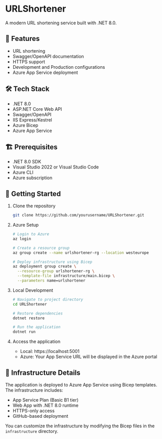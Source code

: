 # URLShortener

A modern URL shortening service built with .NET 8.0.

## 🚀 Features

- URL shortening
- Swagger/OpenAPI documentation
- HTTPS support
- Development and Production configurations
- Azure App Service deployment

## 🛠️ Tech Stack

- .NET 8.0
- ASP.NET Core Web API
- Swagger/OpenAPI
- IIS Express/Kestrel
- Azure Bicep
- Azure App Service

## 🏗️ Prerequisites

- .NET 8.0 SDK
- Visual Studio 2022 or Visual Studio Code
- Azure CLI
- Azure subscription

## 🚦 Getting Started

1. Clone the repository
   ```bash
   git clone https://github.com/yourusername/URLShortener.git
   ```

2. Azure Setup
   ```bash
   # Login to Azure
   az login
   
   # Create a resource group
   az group create --name urlshortener-rg --location westeurope
   
   # Deploy infrastructure using Bicep
   az deployment group create \
     --resource-group urlshortener-rg \
     --template-file infrastructure/main.bicep \
     --parameters name=urlshortener
   ```

3. Local Development
   ```bash
   # Navigate to project directory
   cd URLShortener
   
   # Restore dependencies
   dotnet restore
   
   # Run the application
   dotnet run
   ```

4. Access the application
   - Local: https://localhost:5001
   - Azure: Your App Service URL will be displayed in the Azure portal

## 📝 Infrastructure Details

The application is deployed to Azure App Service using Bicep templates. The infrastructure includes:

- App Service Plan (Basic B1 tier)
- Web App with .NET 8.0 runtime
- HTTPS-only access
- GitHub-based deployment

You can customize the infrastructure by modifying the Bicep files in the `infrastructure` directory.

